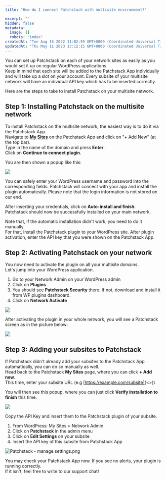 ```yaml
---
title: "How do I connect Patchstack with multisite environment?"

excerpt: ""
hidden: false
metadata: 
  image: []
  robots: "index"
createdAt: "Tue Aug 16 2022 11:02:59 GMT+0000 (Coordinated Universal Time)"
updatedAt: "Thu May 11 2023 13:12:15 GMT+0000 (Coordinated Universal Time)"
---
```

You can set up Patchstack on each of your network sites as easily as you would set it up on regular WordPress applications.  
Keep in mind that each site will be added to the Patchstack App individually and will take up a slot on your account. Every subsite of your multisite network will have an individual API key which has to be inserted correctly.

Here are the steps to take to install Patchstack on your multisite network.

## Step 1: Installing Patchstack on the multisite network

To install Patchstack on the multisite network, the easiest way is to do it via the Patchstack App.  
Navigate to <a href="https://app.patchstack.com/sites" target="_blank"><b>My Sites</b></a> on the Patchstack App and click on "+ Add New" (at the top bar).  
Type in the name of the domain and press **Enter**.  
Click on **Continue to connect plugin**.

You are then shown a popup like this:

![](@images/3c05aa3-small-fe0cd72-small-Patchstack_dialogues.png)

You can safely enter your WordPress username and password into the corresponding fields. Patchstack will connect with your app and install the plugin automatically. Please note that the login information is not stored on our end.

After inserting your credentials, click on **Auto-install and finish**.  
Patchstack should now be successfully installed on your main network.

Note that, if the automatic installation didn't work, you need to do it manually.  
For that, install the Patchstack plugin to your WordPress site. After plugin activation, enter the API key that you were shown on the Patchstack App.

## Step 2: Activating Patchstack on your network

You now need to activate the plugin on all your multisite domains.  
Let's jump into your WordPress application.

<ol><li>
Go to your Network Admin on your WordPress admin</li>
<li>Click on <b>Plugins</b></li>
<li>You should see <b>Patchstack Security</b> there. If not, download and install it from WP plugins dashboard.</li> <li>Click on <b>Network Activate</b></li>
</ol>

![](@images/3a05a15-small-Patchstack_network_activate.png)

After activating the plugin in your whole network, you will see a Patchstack screen as in the picture below:

![](@images/0ad746b-small-Screenshot_2023-05-11_at_15.57.31.png)

## Step 3: Adding your subsites to Patchstack

If Patchstack didn't already add your subsites to the Patchstack App automatically, you can do so manually as well.  
Head back to the Patchstack **My Sites** page, where you can click **+ Add new**.  
This time, enter your subsite URL (e.g [https://example.com/subsite](<>))

You will then see this popup, where you can just click **Verify installation to finish** this time.

![](@images/c8f8d0b-small-fe0cd72-small-Patchstack_dialogues_1.png)

Copy the API Key and insert them to the Patchstack plugin of your subsite.

<ol><li>From WordPress: My Sites > Network Admin</li>
<li>Click on <b>Patchstack</b> in the admin menu</li>
<li>Click on <b>Edit Settings</b> on your subsite</lI>
<li>Insert the API key of this subsite from Patchstack App</li>
</ol>

![](@images/47faf7b-Patchstack_-_manage_settings.png "Patchstack - manage settings.png")

You may check your Patchstack App now. If you see no alerts, your plugin is running correctly.  
If it isn't, feel free to write to our support chat!
